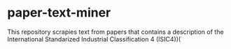 # paper-text-miner
 This repository scrapies text from papers that contains a description of the International Standarized Industrial Classification 4 (ISIC4))(

